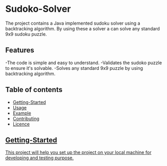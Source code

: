 # Sudoko-Solver
The project contains a Java implemented sudoku solver using a backtracking algorithm. By using these a solver a can solve any standard 9x9 sudoku puzzle.
## Features
-The code is simple and easy to understand.
-Validates the sudoko puzzle to ensure it's solvable.
-Solves any standard 9x9 puzzle by using backtracking algorithm.
## Table of contents
<ul>
<li><a href="#getting-started">Getting-Started</a></li>
<li><a href="#usage">Usage</a></li>
<li><a href="#example">Example</a></li>
<li><a href="#contributing">Contributing</a></li>
<li><a href="#licence">Licence</li>
</ul>
  
## Getting-Started
This project will help you set up the project on your local machine for developing and testing purpose.
